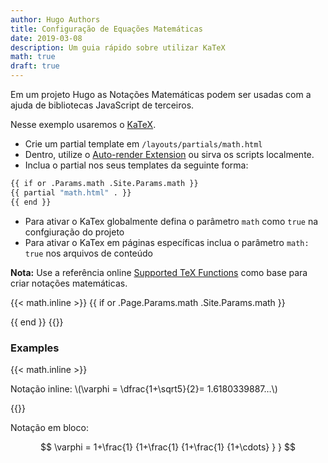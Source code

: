 ```yaml
---
author: Hugo Authors
title: Configuração de Equações Matemáticas
date: 2019-03-08
description: Um guia rápido sobre utilizar KaTeX
math: true
draft: true
---
```


Em um projeto Hugo as Notações Matemáticas podem ser usadas com a ajuda de bibliotecas JavaScript de terceiros.

<!--more-->

Nesse exemplo usaremos o [KaTeX](https://katex.org/).

- Crie um partial template em `/layouts/partials/math.html`
- Dentro, utilize o [Auto-render Extension](https://katex.org/docs/autorender.html) ou sirva os scripts localmente.
- Inclua o partial nos seus templates da seguinte forma:

```bash
{{ if or .Params.math .Site.Params.math }}
{{ partial "math.html" . }}
{{ end }}
```

- Para ativar o KaTex globalmente defina o parâmetro `math` como `true` na confgiuração do projeto
- Para ativar o KaTex em páginas específicas inclua o parâmetro `math: true` nos arquivos de conteúdo

**Nota:** Use a referência online [Supported TeX Functions](https://katex.org/docs/supported.html) como base para criar notações matemáticas.

{{< math.inline >}}
{{ if or .Page.Params.math .Site.Params.math }}

<!-- KaTeX -->
<link rel="stylesheet" href="https://cdn.jsdelivr.net/npm/katex@0.11.1/dist/katex.min.css" integrity="sha384-zB1R0rpPzHqg7Kpt0Aljp8JPLqbXI3bhnPWROx27a9N0Ll6ZP/+DiW/UqRcLbRjq" crossorigin="anonymous">
<script defer src="https://cdn.jsdelivr.net/npm/katex@0.11.1/dist/katex.min.js" integrity="sha384-y23I5Q6l+B6vatafAwxRu/0oK/79VlbSz7Q9aiSZUvyWYIYsd+qj+o24G5ZU2zJz" crossorigin="anonymous"></script>
<script defer src="https://cdn.jsdelivr.net/npm/katex@0.11.1/dist/contrib/auto-render.min.js" integrity="sha384-kWPLUVMOks5AQFrykwIup5lo0m3iMkkHrD0uJ4H5cjeGihAutqP0yW0J6dpFiVkI" crossorigin="anonymous" onload="renderMathInElement(document.body);"></script>
{{ end }}
{{</ math.inline >}}

### Examples

{{< math.inline >}}

<p>
Notação inline: \(\varphi = \dfrac{1+\sqrt5}{2}= 1.6180339887…\)
</p>
{{</ math.inline >}}

Notação em bloco:

$$
 \varphi = 1+\frac{1} {1+\frac{1} {1+\frac{1} {1+\cdots} } }
$$
